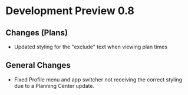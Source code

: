 # Development Preview 0.8

## Changes (Plans)
- Updated styling for the "exclude" text when viewing plan times

## General Changes
- Fixed Profile menu and app switcher not receiving the correct styling due to a Planning Center update.

